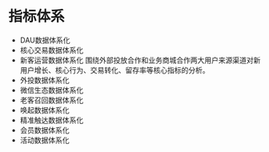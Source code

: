 # 指标体系
- DAU数据体系化
- 核心交易数据体系化
- 新客运营数据体系化
围绕外部投放合作和业务商城合作两大用户来源渠道对新用户增长、核心行为、交易转化、留存率等核心指标的分析。
- 外投数据体系化
- 微信生态数据体系化
- 老客召回数据体系化
- 唤起数据体系化
- 精准触达数据体系化
- 会员数据体系化
- 活动数据体系化
